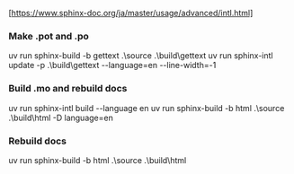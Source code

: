 [https://www.sphinx-doc.org/ja/master/usage/advanced/intl.html]

### Make .pot and .po

uv run sphinx-build -b gettext .\source .\build\gettext
uv run sphinx-intl update -p .\build\gettext --language=en --line-width=-1


### Build .mo and rebuild docs

uv run sphinx-intl build --language en
uv run sphinx-build -b html .\source .\build\html -D language=en


### Rebuild docs

uv run sphinx-build -b html .\source .\build\html
